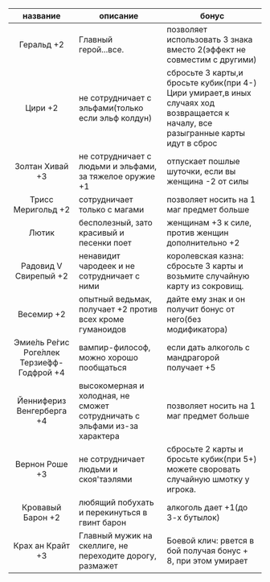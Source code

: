 |название|описание|бонус|
|:---:|---|---|
|Геральд +2|Главный герой...все.| позволяет использовать 3 знака вместо 2(эффект не совместим с другими)|
|Цири +2|не сотрудничает с эльфами(только если эльф колдун)|сбросьте 3 карты,и бросьте кубик(при 4-) Цири умирает,в иных случаях ход возвращается к началу, все разыгранные карты идут в сброс|
|Золтан Хивай +3|не сотрудничает с людьми и эльфами, за тяжелое оружие +1|отпускает пошлые шуточки, если вы женщина -2 от силы|
|Трисс Меригольд +2|сотрудничает только с магами|позволяет носить на 1 маг предмет больше|
|Лютик|бесполезный, зато красивый и песенки поет|женщинам +3 к силе, против женщин дополнительно +2|
|Радовид V Свирепый +2|ненавидит чародеек и не сотрудничает с ними|королевская казна: сбросьте 3 карты и возьмите случайную карту из сокровищ.|
|Весемир +2|опытный ведьмак, получает +2 против всех кроме гуманоидов|дайте ему знак и он получит бонус от него(без модификатора)|
|Эмие́ль Ре́гис Роге́ллек Терзие́фф-Годфрой +4|вампир-философ, можно хорошо пообщаться|если дать алкоголь с мандрагорой получает +5|
|Йеннифериз Венгерберга +4|высокомерная и холодная, не сможет сотрудничать с эльфами из-за характера|позволяет носить на 1 маг предмет больше|
|Вернон Роше +3|не сотрудничает людьми и скоя'таэлями|сбросьте 2 карты и бросьте кубик(при 5+) можете своровать случайную шмотку у игрока.|
|Кровавый Барон +2|любящий побухать и перекинуться в гвинт барон|алкоголь дает +1(до 3-х бутылок)|
|Крах ан Крайт +3|Главный мужик на скеллиге, не переходите дорогу, размажет|Боевой клич: рвется в бой получая бонус + 8, при этом умирает|
